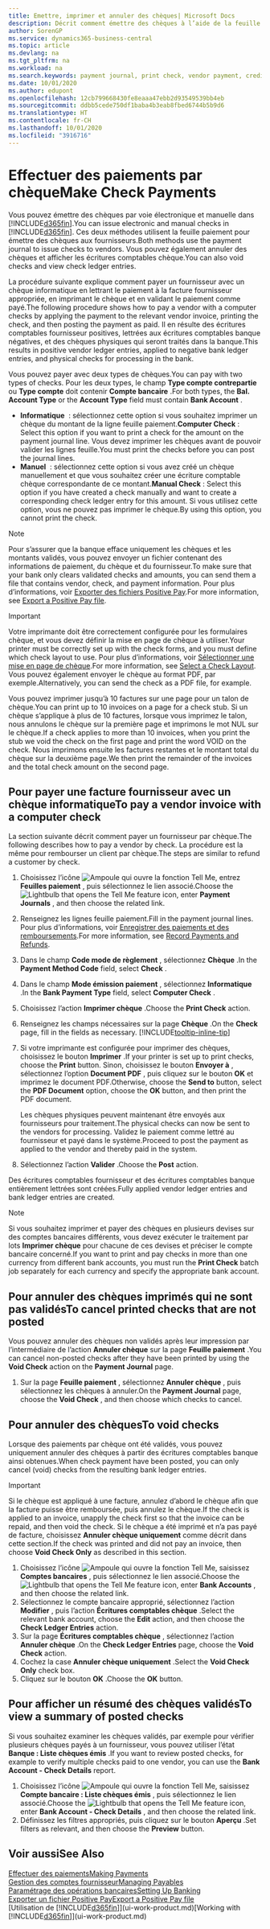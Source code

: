 ```yaml
---
title: Emettre, imprimer et annuler des chèques| Microsoft Docs
description: Décrit comment émettre des chèques à l’aide de la feuille paiement, imprimer des chèques, et annuler ou afficher les écritures comptables chèque dans Business Central.
author: SorenGP
ms.service: dynamics365-business-central
ms.topic: article
ms.devlang: na
ms.tgt_pltfrm: na
ms.workload: na
ms.search.keywords: payment journal, print check, vendor payment, creditor, debt, balance due, AP
ms.date: 10/01/2020
ms.author: edupont
ms.openlocfilehash: 12cb799668430fe8eaaa47ebb2d93549539bb4eb
ms.sourcegitcommit: ddbb5cede750df1baba4b3eab8fbed6744b5b9d6
ms.translationtype: HT
ms.contentlocale: fr-CH
ms.lasthandoff: 10/01/2020
ms.locfileid: "3916716"
---
```

# <a name="make-check-payments"></a><span data-ttu-id="c82d4-103">Effectuer des paiements par chèque</span><span class="sxs-lookup"><span data-stu-id="c82d4-103">Make Check Payments</span></span>

<span data-ttu-id="c82d4-104">Vous pouvez émettre des chèques par voie électronique et manuelle dans [!INCLUDE[d365fin](includes/d365fin_md.md)].</span><span class="sxs-lookup"><span data-stu-id="c82d4-104">You can issue electronic and manual checks in [!INCLUDE[d365fin](includes/d365fin_md.md)].</span></span> <span data-ttu-id="c82d4-105">Ces deux méthodes utilisent la feuille paiement pour émettre des chèques aux fournisseurs.</span><span class="sxs-lookup"><span data-stu-id="c82d4-105">Both methods use the payment journal to issue checks to vendors.</span></span> <span data-ttu-id="c82d4-106">Vous pouvez également annuler des chèques et afficher les écritures comptables chèque.</span><span class="sxs-lookup"><span data-stu-id="c82d4-106">You can also void checks and view check ledger entries.</span></span>

<span data-ttu-id="c82d4-107">La procédure suivante explique comment payer un fournisseur avec un chèque informatique en lettrant le paiement à la facture fournisseur appropriée, en imprimant le chèque et en validant le paiement comme payé.</span><span class="sxs-lookup"><span data-stu-id="c82d4-107">The following procedure shows how to pay a vendor with a computer checks by applying the payment to the relevant vendor invoice, printing the check, and then posting the payment as paid.</span></span> <span data-ttu-id="c82d4-108">Il en résulte des écritures comptables fournisseur positives, lettrées aux écritures comptables banque négatives, et des chèques physiques qui seront traités dans la banque.</span><span class="sxs-lookup"><span data-stu-id="c82d4-108">This results in positive vendor ledger entries, applied to negative bank ledger entries, and physical checks for processing in the bank.</span></span>

<span data-ttu-id="c82d4-109">Vous pouvez payer avec deux types de chèques.</span><span class="sxs-lookup"><span data-stu-id="c82d4-109">You can pay with two types of checks.</span></span> <span data-ttu-id="c82d4-110">Pour les deux types, le champ **Type compte contrepartie** ou **Type compte** doit contenir **Compte bancaire** .</span><span class="sxs-lookup"><span data-stu-id="c82d4-110">For both types, the **Bal. Account Type** or the **Account Type** field must contain **Bank Account** .</span></span>

- <span data-ttu-id="c82d4-111">**Informatique**  : sélectionnez cette option si vous souhaitez imprimer un chèque du montant de la ligne feuille paiement.</span><span class="sxs-lookup"><span data-stu-id="c82d4-111">**Computer Check** : Select this option if you want to print a check for the amount on the payment journal line.</span></span> <span data-ttu-id="c82d4-112">Vous devez imprimer les chèques avant de pouvoir valider les lignes feuille.</span><span class="sxs-lookup"><span data-stu-id="c82d4-112">You must print the checks before you can post the journal lines.</span></span>
- <span data-ttu-id="c82d4-113">**Manuel**  : sélectionnez cette option si vous avez créé un chèque manuellement et que vous souhaitez créer une écriture comptable chèque correspondante de ce montant.</span><span class="sxs-lookup"><span data-stu-id="c82d4-113">**Manual Check** : Select this option if you have created a check manually and want to create a corresponding check ledger entry for this amount.</span></span> <span data-ttu-id="c82d4-114">Si vous utilisez cette option, vous ne pouvez pas imprimer le chèque.</span><span class="sxs-lookup"><span data-stu-id="c82d4-114">By using this option, you cannot print the check.</span></span>

> [!NOTE]  
> <span data-ttu-id="c82d4-115">Pour s’assurer que la banque efface uniquement les chèques et les montants validés, vous pouvez envoyer un fichier contenant des informations de paiement, du chèque et du fournisseur.</span><span class="sxs-lookup"><span data-stu-id="c82d4-115">To make sure that your bank only clears validated checks and amounts, you can send them a file that contains vendor, check, and payment information.</span></span> <span data-ttu-id="c82d4-116">Pour plus d’informations, voir [Exporter des fichiers Positive Pay](finance-how-positive-pay.md).</span><span class="sxs-lookup"><span data-stu-id="c82d4-116">For more information, see [Export a Positive Pay file](finance-how-positive-pay.md).</span></span>

> [!IMPORTANT]
> <span data-ttu-id="c82d4-117">Votre imprimante doit être correctement configurée pour les formulaires chèque, et vous devez définir la mise en page de chèque à utiliser.</span><span class="sxs-lookup"><span data-stu-id="c82d4-117">Your printer must be correctly set up with the check forms, and you must define which check layout to use.</span></span> <span data-ttu-id="c82d4-118">Pour plus d’informations, voir [Sélectionner une mise en page de chèque](finance-how-define-check-layouts.md).</span><span class="sxs-lookup"><span data-stu-id="c82d4-118">For more information, see [Select a Check Layout](finance-how-define-check-layouts.md).</span></span> <span data-ttu-id="c82d4-119">Vous pouvez également envoyer le chèque au format PDF, par exemple.</span><span class="sxs-lookup"><span data-stu-id="c82d4-119">Alternatively, you can send the check as a PDF file, for example.</span></span>  

<span data-ttu-id="c82d4-120">Vous pouvez imprimer jusqu’à 10 factures sur une page pour un talon de chèque.</span><span class="sxs-lookup"><span data-stu-id="c82d4-120">You can print up to 10 invoices on a page for a check stub.</span></span> <span data-ttu-id="c82d4-121">Si un chèque s’applique à plus de 10 factures, lorsque vous imprimez le talon, nous annulons le chèque sur la première page et imprimons le mot NUL sur le chèque.</span><span class="sxs-lookup"><span data-stu-id="c82d4-121">If a check applies to more than 10 invoices, when you print the stub we void the check on the first page and print the word VOID on the check.</span></span> <span data-ttu-id="c82d4-122">Nous imprimons ensuite les factures restantes et le montant total du chèque sur la deuxième page.</span><span class="sxs-lookup"><span data-stu-id="c82d4-122">We then print the remainder of the invoices and the total check amount on the second page.</span></span>

## <a name="to-pay-a-vendor-invoice-with-a-computer-check"></a><span data-ttu-id="c82d4-123">Pour payer une facture fournisseur avec un chèque informatique</span><span class="sxs-lookup"><span data-stu-id="c82d4-123">To pay a vendor invoice with a computer check</span></span>
<span data-ttu-id="c82d4-124">La section suivante décrit comment payer un fournisseur par chèque.</span><span class="sxs-lookup"><span data-stu-id="c82d4-124">The following describes how to pay a vendor by check.</span></span> <span data-ttu-id="c82d4-125">La procédure est la même pour rembourser un client par chèque.</span><span class="sxs-lookup"><span data-stu-id="c82d4-125">The steps are similar to refund a customer by check.</span></span>

1. <span data-ttu-id="c82d4-126">Choisissez l’icône ![Ampoule qui ouvre la fonction Tell Me](media/ui-search/search_small.png "Dites-moi ce que vous voulez faire"), entrez **Feuilles paiement** , puis sélectionnez le lien associé.</span><span class="sxs-lookup"><span data-stu-id="c82d4-126">Choose the ![Lightbulb that opens the Tell Me feature](media/ui-search/search_small.png "Tell me what you want to do") icon, enter **Payment Journals** , and then choose the related link.</span></span>
2. <span data-ttu-id="c82d4-127">Renseignez les lignes feuille paiement.</span><span class="sxs-lookup"><span data-stu-id="c82d4-127">Fill in the payment journal lines.</span></span> <span data-ttu-id="c82d4-128">Pour plus d’informations, voir [Enregistrer des paiements et des remboursements](payables-how-post-payments-refunds.md).</span><span class="sxs-lookup"><span data-stu-id="c82d4-128">For more information, see [Record Payments and Refunds](payables-how-post-payments-refunds.md).</span></span>
3. <span data-ttu-id="c82d4-129">Dans le champ **Code mode de règlement** , sélectionnez **Chèque** .</span><span class="sxs-lookup"><span data-stu-id="c82d4-129">In the **Payment Method Code** field, select **Check** .</span></span>
4. <span data-ttu-id="c82d4-130">Dans le champ **Mode émission paiement** , sélectionnez **Informatique** .</span><span class="sxs-lookup"><span data-stu-id="c82d4-130">In the **Bank Payment Type** field, select **Computer Check** .</span></span>
5. <span data-ttu-id="c82d4-131">Choisissez l’action **Imprimer chèque** .</span><span class="sxs-lookup"><span data-stu-id="c82d4-131">Choose the **Print Check** action.</span></span>
6. <span data-ttu-id="c82d4-132">Renseignez les champs nécessaires sur la page **Chèque** .</span><span class="sxs-lookup"><span data-stu-id="c82d4-132">On the **Check** page, fill in the fields as necessary.</span></span> [!INCLUDE[tooltip-inline-tip](includes/tooltip-inline-tip_md.md)]
7. <span data-ttu-id="c82d4-133">Si votre imprimante est configurée pour imprimer des chèques, choisissez le bouton **Imprimer** .</span><span class="sxs-lookup"><span data-stu-id="c82d4-133">If your printer is set up to print checks, choose the **Print** button.</span></span> <span data-ttu-id="c82d4-134">Sinon, choisissez le bouton **Envoyer à** , sélectionnez l’option **Document PDF** , puis cliquez sur le bouton **OK** et imprimez le document PDF.</span><span class="sxs-lookup"><span data-stu-id="c82d4-134">Otherwise, choose the **Send to** button, select the **PDF Document** option, choose the **OK** button, and then print the PDF document.</span></span>

    <span data-ttu-id="c82d4-135">Les chèques physiques peuvent maintenant être envoyés aux fournisseurs pour traitement.</span><span class="sxs-lookup"><span data-stu-id="c82d4-135">The physical checks can now be sent to the vendors for processing.</span></span> <span data-ttu-id="c82d4-136">Validez le paiement comme lettré au fournisseur et payé dans le système.</span><span class="sxs-lookup"><span data-stu-id="c82d4-136">Proceed to post the payment as applied to the vendor and thereby paid in the system.</span></span>
8. <span data-ttu-id="c82d4-137">Sélectionnez l’action **Valider** .</span><span class="sxs-lookup"><span data-stu-id="c82d4-137">Choose the **Post** action.</span></span>

<span data-ttu-id="c82d4-138">Des écritures comptables fournisseur et des écritures comptables banque entièrement lettrées sont créées.</span><span class="sxs-lookup"><span data-stu-id="c82d4-138">Fully applied vendor ledger entries and bank ledger entries are created.</span></span>

> [!NOTE]  
> <span data-ttu-id="c82d4-139">Si vous souhaitez imprimer et payer des chèques en plusieurs devises sur des comptes bancaires différents, vous devez exécuter le traitement par lots **Imprimer chèque** pour chacune de ces devises et préciser le compte bancaire concerné.</span><span class="sxs-lookup"><span data-stu-id="c82d4-139">If you want to print and pay checks in more than one currency from different bank accounts, you must run the **Print Check** batch job separately for each currency and specify the appropriate bank account.</span></span>

## <a name="to-cancel-printed-checks-that-are-not-posted"></a><span data-ttu-id="c82d4-140">Pour annuler des chèques imprimés qui ne sont pas validés</span><span class="sxs-lookup"><span data-stu-id="c82d4-140">To cancel printed checks that are not posted</span></span>
<span data-ttu-id="c82d4-141">Vous pouvez annuler des chèques non validés après leur impression par l’intermédiaire de l’action **Annuler chèque** sur la page **Feuille paiement** .</span><span class="sxs-lookup"><span data-stu-id="c82d4-141">You can cancel non-posted checks after they have been printed by using the **Void Check** action on the **Payment Journal** page.</span></span>

1. <span data-ttu-id="c82d4-142">Sur la page **Feuille paiement** , sélectionnez **Annuler chèque** , puis sélectionnez les chèques à annuler.</span><span class="sxs-lookup"><span data-stu-id="c82d4-142">On the **Payment Journal** page, choose the **Void Check** , and then choose which checks to cancel.</span></span>

## <a name="to-void-checks"></a><span data-ttu-id="c82d4-143">Pour annuler des chèques</span><span class="sxs-lookup"><span data-stu-id="c82d4-143">To void checks</span></span>

<span data-ttu-id="c82d4-144">Lorsque des paiements par chèque ont été validés, vous pouvez uniquement annuler des chèques à partir des écritures comptables banque ainsi obtenues.</span><span class="sxs-lookup"><span data-stu-id="c82d4-144">When check payment have been posted, you can only cancel (void) checks from the resulting bank ledger entries.</span></span>

> [!IMPORTANT]
> <span data-ttu-id="c82d4-145">Si le chèque est appliqué à une facture, annulez d’abord le chèque afin que la facture puisse être remboursée, puis annulez le chèque.</span><span class="sxs-lookup"><span data-stu-id="c82d4-145">If the check is applied to an invoice, unapply the check first so that the invoice can be repaid, and then void the check.</span></span> <span data-ttu-id="c82d4-146">Si le chèque a été imprimé et n’a pas payé de facture, choisissez **Annuler chèque uniquement** comme décrit dans cette section.</span><span class="sxs-lookup"><span data-stu-id="c82d4-146">If the check was printed and did not pay an invoice, then choose **Void Check Only** as described in this section.</span></span>

1. <span data-ttu-id="c82d4-147">Choisissez l’icône ![Ampoule qui ouvre la fonction Tell Me](media/ui-search/search_small.png "Dites-moi ce que vous voulez faire"), saisissez **Comptes bancaires** , puis sélectionnez le lien associé.</span><span class="sxs-lookup"><span data-stu-id="c82d4-147">Choose the ![Lightbulb that opens the Tell Me feature](media/ui-search/search_small.png "Tell me what you want to do") icon, enter **Bank Accounts** , and then choose the related link.</span></span>
2. <span data-ttu-id="c82d4-148">Sélectionnez le compte bancaire approprié, sélectionnez l’action **Modifier** , puis l’action **Écritures comptables chèque** .</span><span class="sxs-lookup"><span data-stu-id="c82d4-148">Select the relevant bank account, choose the **Edit** action, and then choose the **Check Ledger Entries** action.</span></span>
3. <span data-ttu-id="c82d4-149">Sur la page **Écritures comptables chèque** , sélectionnez l’action **Annuler chèque** .</span><span class="sxs-lookup"><span data-stu-id="c82d4-149">On the **Check Ledger Entries** page, choose the **Void Check** action.</span></span>
4. <span data-ttu-id="c82d4-150">Cochez la case **Annuler chèque uniquement** .</span><span class="sxs-lookup"><span data-stu-id="c82d4-150">Select the **Void Check Only** check box.</span></span>
5. <span data-ttu-id="c82d4-151">Cliquez sur le bouton **OK** .</span><span class="sxs-lookup"><span data-stu-id="c82d4-151">Choose the **OK** button.</span></span>

## <a name="to-view-a-summary-of-posted-checks"></a><span data-ttu-id="c82d4-152">Pour afficher un résumé des chèques validés</span><span class="sxs-lookup"><span data-stu-id="c82d4-152">To view a summary of posted checks</span></span>
<span data-ttu-id="c82d4-153">Si vous souhaitez examiner les chèques validés, par exemple pour vérifier plusieurs chèques payés à un fournisseur, vous pouvez utiliser l’état **Banque : Liste chèques émis** .</span><span class="sxs-lookup"><span data-stu-id="c82d4-153">If you want to review posted checks, for example to verify multiple checks paid to one vendor, you can use the **Bank Account - Check Details** report.</span></span>
1. <span data-ttu-id="c82d4-154">Choisissez l’icône ![Ampoule qui ouvre la fonction Tell Me](media/ui-search/search_small.png "Dites-moi ce que vous voulez faire"), saisissez **Compte bancaire : Liste chèques émis** , puis sélectionnez le lien associé.</span><span class="sxs-lookup"><span data-stu-id="c82d4-154">Choose the ![Lightbulb that opens the Tell Me feature](media/ui-search/search_small.png "Tell me what you want to do") icon, enter **Bank Account - Check Details** , and then choose the related link.</span></span>
2. <span data-ttu-id="c82d4-155">Définissez les filtres appropriés, puis cliquez sur le bouton **Aperçu** .</span><span class="sxs-lookup"><span data-stu-id="c82d4-155">Set filters as relevant, and then choose the **Preview** button.</span></span>

## <a name="see-also"></a><span data-ttu-id="c82d4-156">Voir aussi</span><span class="sxs-lookup"><span data-stu-id="c82d4-156">See Also</span></span>
[<span data-ttu-id="c82d4-157">Effectuer des paiements</span><span class="sxs-lookup"><span data-stu-id="c82d4-157">Making Payments</span></span>](payables-make-payments.md)  
[<span data-ttu-id="c82d4-158">Gestion des comptes fournisseur</span><span class="sxs-lookup"><span data-stu-id="c82d4-158">Managing Payables</span></span>](payables-manage-payables.md)  
[<span data-ttu-id="c82d4-159">Paramétrage des opérations bancaires</span><span class="sxs-lookup"><span data-stu-id="c82d4-159">Setting Up Banking</span></span>](bank-setup-banking.md)  
[<span data-ttu-id="c82d4-160">Exporter un fichier Positive Pay</span><span class="sxs-lookup"><span data-stu-id="c82d4-160">Export a Positive Pay file</span></span>](finance-how-positive-pay.md)  
<span data-ttu-id="c82d4-161">[Utilisation de [!INCLUDE[d365fin](includes/d365fin_md.md)]](ui-work-product.md)</span><span class="sxs-lookup"><span data-stu-id="c82d4-161">[Working with [!INCLUDE[d365fin](includes/d365fin_md.md)]](ui-work-product.md)</span></span>  
